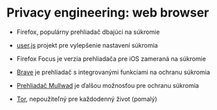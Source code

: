 # Privacy engineering: web browser

- Firefox, populárny prehliadač dbajúci na súkromie

- [user.js](https://github.com/arkenfox/user.js) projekt pre vylepšenie nastavení súkromia

- Firefox Focus je verzia prehliadača pre iOS zameraná na súkromie

- [Brave](https://brave.com/) je prehliadač s integrovanými funkciami na ochranu súkromia

- [Prehliadač Mullwad](https://mullvad.net/en/browser) je ďalšou možnosťou pre ochranu súkromia

- [Tor](https://www.torproject.org/download/), nepoužiteľný pre každodenný život (pomalý)